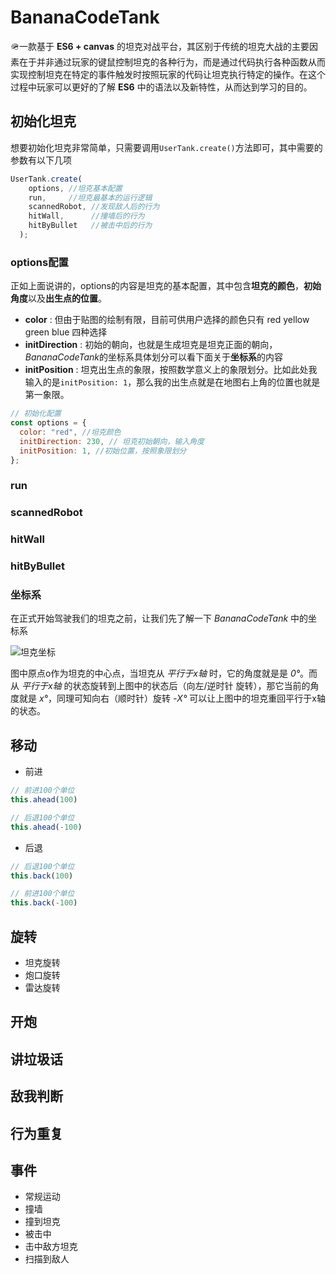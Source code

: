 # BananaCodeTank

🪖一款基于 **ES6 + canvas** 的坦克对战平台，其区别于传统的坦克大战的主要因素在于并非通过玩家的键鼠控制坦克的各种行为，而是通过代码执行各种函数从而实现控制坦克在特定的事件触发时按照玩家的代码让坦克执行特定的操作。在这个过程中玩家可以更好的了解 **ES6** 中的语法以及新特性，从而达到学习的目的。


## 初始化坦克
想要初始化坦克非常简单，只需要调用`UserTank.create()`方法即可，其中需要的参数有以下几项
``` javascript
UserTank.create(
    options, //坦克基本配置
    run,     //坦克最基本的运行逻辑
    scannedRobot, //发现敌人后的行为
    hitWall,      //撞墙后的行为
    hitByBullet   //被击中后的行为
  );
```
### options配置
正如上面说讲的，options的内容是坦克的基本配置，其中包含**坦克的颜色**，**初始角度**以及**出生点的位置**。
+ **color** : 但由于贴图的绘制有限，目前可供用户选择的颜色只有 red yellow green blue 四种选择
+ **initDirection** : 初始的朝向，也就是生成坦克是坦克正面的朝向，*BananaCodeTank*的坐标系具体划分可以看下面关于**坐标系**的内容
+ **initPosition** : 坦克出生点的象限，按照数学意义上的象限划分。比如此处我输入的是`initPosition: 1`，那么我的出生点就是在地图右上角的位置也就是第一象限。
``` javascript
// 初始化配置
const options = {
  color: "red", //坦克颜色
  initDirection: 230, // 坦克初始朝向，输入角度
  initPosition: 1, //初始位置，按照象限划分
};
```

### run

### scannedRobot

### hitWall

### hitByBullet

### 坐标系

在正式开始驾驶我们的坦克之前，让我们先了解一下 *BananaCodeTank* 中的坐标系

![坦克坐标](https://pic.imgdb.cn/item/63c3f7f2be43e0d30ee8d6b2.png#pic_center)

图中原点o作为坦克的中心点，当坦克从 *平行于x轴* 时，它的角度就是是 *0°*。而从 *平行于x轴* 的状态旋转到上图中的状态后（向左/逆时针 旋转），那它当前的角度就是 *x°*，同理可知向右（顺时针）旋转 *-X°* 可以让上图中的坦克重回平行于x轴的状态。

## 移动
+ 前进
``` javascript
// 前进100个单位
this.ahead(100)

// 后退100个单位
this.ahead(-100)
```
+ 后退
``` javascript
// 后退100个单位
this.back(100)

// 前进100个单位
this.back(-100)
```

## 旋转
+ 坦克旋转
+ 炮口旋转
+ 雷达旋转

## 开炮

## 讲垃圾话

## 敌我判断

## 行为重复

## 事件
+ 常规运动
+ 撞墙
+ 撞到坦克
+ 被击中
+ 击中敌方坦克
+ 扫描到敌人


